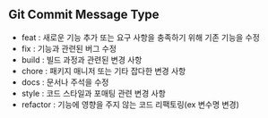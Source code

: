 ## Git Commit Message Type

- feat : 새로운 기능 추가 또는 요구 사항을 충족하기 위해 기존 기능을 수정
- fix : 기능과 관련된 버그 수정
- build : 빌드 과정과 관련된 변경 사항
- chore : 패키지 매니저 또는 기타 잡다한 변경 사항
- docs : 문서나 주석을 수정
- style : 코드 스타일과 포매팅 관련 변경 사항
- refactor : 기능에 영향을 주지 않는 코드 리팩토링(ex 변수명 변경)
